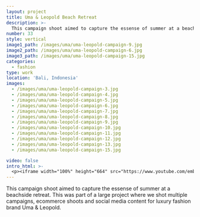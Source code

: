 ```yaml
---
layout: project
title: Uma & Leopold Beach Retreat
description: >-
  This campaign shoot aimed to capture the essense of summer at a beachside retreat. This was part of a large project where we shot multiple campaigns, ecommerce shoots and social media content for luxury fashion brand Uma & Leopold.
number: 33
style: vertical
image1_path: /images/uma/uma-leopold-campaign-9.jpg
image2_path: /images/uma/uma-leopold-campaign-6.jpg
image3_path: /images/uma/uma-leopold-campaign-15.jpg
categories:
  - fashion
type: work
location: 'Bali, Indonesia'
images:
  - /images/uma/uma-leopold-campaign-3.jpg
  - /images/uma/uma-leopold-campaign-4.jpg
  - /images/uma/uma-leopold-campaign-5.jpg
  - /images/uma/uma-leopold-campaign-6.jpg
  - /images/uma/uma-leopold-campaign-7.jpg
  - /images/uma/uma-leopold-campaign-8.jpg
  - /images/uma/uma-leopold-campaign-9.jpg
  - /images/uma/uma-leopold-campaign-10.jpg
  - /images/uma/uma-leopold-campaign-11.jpg
  - /images/uma/uma-leopold-campaign-12.jpg
  - /images/uma/uma-leopold-campaign-13.jpg
  - /images/uma/uma-leopold-campaign-15.jpg

video: false
intro_html: >-
  <p><iframe width="100%" height="664" src="https://www.youtube.com/embed/ZFb177wtTEo" frameborder="0" allow="accelerometer; autoplay; encrypted-media; gyroscope; picture-in-picture" allowfullscreen></iframe></p>
---
```


This campaign shoot aimed to capture the essense of summer at a beachside retreat.  This was part of a large project where we shot multiple campaigns, ecommerce shoots and social media content for luxury fashion brand Uma & Leopold.
